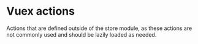 # Vuex actions
Actions that are defined outside of the store module, as these actions are not commonly used and should be lazily loaded as needed.